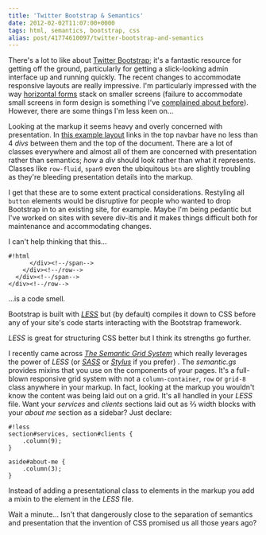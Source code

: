```yaml
---
title: 'Twitter Bootstrap & Semantics'
date: 2012-02-02T11:07:00+0000
tags: html, semantics, bootstrap, css
alias: post/41774610097/twitter-bootstrap-and-semantics
---
```


There's a lot to like about [Twitter Bootstrap][twbootstrap]; it's a fantastic resource for getting off the ground, particularly for getting a slick-looking admin interface up and running quickly. The recent changes to accommodate responsive layouts are really impressive. I'm particularly impressed with the way [horizontal forms][hforms] stack on smaller screens (failure to accommodate small screens in form design is something I've [complained about before][tweet]). However, there are some things I'm less keen on…

<!-- more -->

Looking at the markup it seems heavy and overly concerned with presentation. In [this example layout][example] links in the top navbar have no less than 4 _divs_ between them and the top of the document. There are a lot of classes everywhere and almost all of them are concerned with presentation rather than semantics; _how_ a _div_ should look rather than what it represents. Classes like `row-fluid`, `span9` even the ubiquitous `btn` are slightly troubling as they're bleeding presentation details into the markup.

I get that these are to some extent practical considerations. Restyling all `button` elements would be disruptive for people who wanted to drop Bootstrap in to an existing site, for example. Maybe I'm being pedantic but I've worked on sites with severe div-itis and it makes things difficult both for maintenance and accommodating changes.

I can't help thinking that this…

	#!html
	      </div><!--/span-->
	    </div><!--/row-->
	  </div><!--/span-->
	</div><!--/row-->

…is a code smell.

Bootstrap is built with _[LESS][less]_ but (by default) compiles it down to CSS before any of your site's code starts interacting with the Bootstrap framework.

_LESS_ is great for structuring CSS better but I think its strengths go further.

I recently came across _[The Semantic Grid System][semanticgs]_ which really leverages the power of _LESS_ (or _[SASS][sass]_ or _[Stylus][stylus]_ if you prefer) . The _semantic.gs_ provides mixins that you use on the components of your pages. It's a full-blown responsive grid system with not a `column-container`, `row` or `grid-8` class anywhere in your markup. In fact, looking at the markup you wouldn't know the content was being laid out on a grid. It's all handled in your _LESS_ file. Want your _services_ and _clients_ sections laid out as &#8532; width blocks with your _about me_ section as a sidebar? Just declare:

	#!less
	section#services, section#clients {
	    .column(9);
	}

	aside#about-me {
	    .column(3);
	}

Instead of adding a presentational class to elements in the markup you add a mixin to the element in the _LESS_ file.

Wait a minute… Isn't that dangerously close to the separation of semantics and presentation that the invention of CSS promised us all those years ago?

[twbootstrap]:http://twitter.github.com/bootstrap/
[hforms]:http://twitter.github.com/bootstrap/base-css.html#forms
[tweet]:https://twitter.com/#!/rfletcherEW/status/161718223207804928
[example]:http://twitter.github.com/bootstrap/examples/fluid.html
[less]:http://lesscss.org/
[sass]:http://sass-lang.com/
[stylus]:http://learnboost.github.com/stylus/
[semanticgs]:http://semantic.gs/

